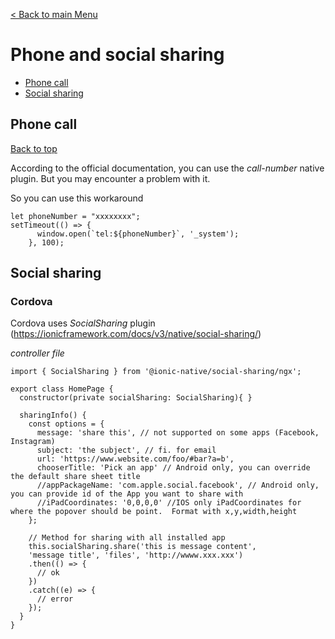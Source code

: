 [< Back to main Menu](https://github.com/gsoulie/Mobile-App-Development/blob/master/ionic2-test.md)    

# Phone and social sharing

* [Phone call](#phone-call)   
* [Social sharing](#social-sharing)    

## Phone call
[Back to top](#phone-and-social-sharing) 

According to the official documentation, you can use the *call-number* native plugin. But you may encounter a problem with it.

So you can use this workaround 

```
let phoneNumber = "xxxxxxxx";
setTimeout(() => {
      window.open(`tel:${phoneNumber}`, '_system');
    }, 100);
```

## Social sharing

### Cordova

Cordova uses *SocialSharing* plugin (https://ionicframework.com/docs/v3/native/social-sharing/)

*controller file*

```
import { SocialSharing } from '@ionic-native/social-sharing/ngx';

export class HomePage {
  constructor(private socialSharing: SocialSharing){ }
  
  sharingInfo() {
    const options = {
      message: 'share this', // not supported on some apps (Facebook, Instagram)
      subject: 'the subject', // fi. for email
      url: 'https://www.website.com/foo/#bar?a=b',
      chooserTitle: 'Pick an app' // Android only, you can override the default share sheet title
      //appPackageName: 'com.apple.social.facebook', // Android only, you can provide id of the App you want to share with
      //iPadCoordinates: '0,0,0,0' //IOS only iPadCoordinates for where the popover should be point.  Format with x,y,width,height
    };
    
    // Method for sharing with all installed app
    this.socialSharing.share('this is message content',
    'message title', 'files', 'http://wwww.xxx.xxx')
    .then(() => {
      // ok
    })
    .catch((e) => {
      // error
    });
  }
}
```
